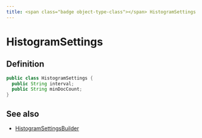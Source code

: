```yaml
---
title: <span class="badge object-type-class"></span> HistogramSettings
---
```

# <span class="badge object-type-class"></span> HistogramSettings

## Definition

```java
public class HistogramSettings {
  public String interval;
  public String minDocCount;
}
```
## See also

 * <span class="badge builder"></span> [HistogramSettingsBuilder](./builder-HistogramSettingsBuilder.md)
